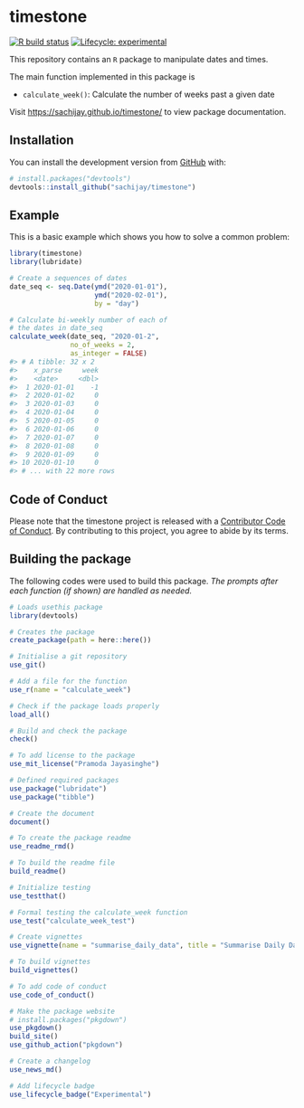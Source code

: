 
<!-- README.md is generated from README.Rmd. Please edit that file -->

# timestone

<!-- badges: start -->

[![R build
status](https://github.com/sachijay/timestone/workflows/R-CMD-check/badge.svg)](https://github.com/sachijay/timestone/actions)
[![Lifecycle:
experimental](https://img.shields.io/badge/lifecycle-experimental-orange.svg)](https://www.tidyverse.org/lifecycle/#experimental)
<!-- badges: end -->

This repository contains an `R` package to manipulate dates and times.

The main function implemented in this package is  
- `calculate_week()`: Calculate the number of weeks past a given date

Visit <https://sachijay.github.io/timestone/> to view package
documentation.

## Installation

You can install the development version from
[GitHub](https://github.com/) with:

``` r
# install.packages("devtools")
devtools::install_github("sachijay/timestone")
```

## Example

This is a basic example which shows you how to solve a common problem:

``` r
library(timestone)
library(lubridate)

# Create a sequences of dates
date_seq <- seq.Date(ymd("2020-01-01"),
                     ymd("2020-02-01"),
                     by = "day")

# Calculate bi-weekly number of each of 
# the dates in date_seq
calculate_week(date_seq, "2020-01-2",
               no_of_weeks = 2, 
               as_integer = FALSE)
#> # A tibble: 32 x 2
#>    x_parse     week
#>    <date>     <dbl>
#>  1 2020-01-01    -1
#>  2 2020-01-02     0
#>  3 2020-01-03     0
#>  4 2020-01-04     0
#>  5 2020-01-05     0
#>  6 2020-01-06     0
#>  7 2020-01-07     0
#>  8 2020-01-08     0
#>  9 2020-01-09     0
#> 10 2020-01-10     0
#> # ... with 22 more rows
```

## Code of Conduct

Please note that the timestone project is released with a [Contributor
Code of
Conduct](https://contributor-covenant.org/version/2/0/CODE_OF_CONDUCT.html).
By contributing to this project, you agree to abide by its terms.

## Building the package

The following codes were used to build this package. *The prompts after
each function (if shown) are handled as needed.*

``` r
# Loads usethis package
library(devtools)

# Creates the package
create_package(path = here::here())

# Initialise a git repository
use_git()

# Add a file for the function
use_r(name = "calculate_week")

# Check if the package loads properly
load_all()

# Build and check the package
check()

# To add license to the package
use_mit_license("Pramoda Jayasinghe")

# Defined required packages
use_package("lubridate")
use_package("tibble")

# Create the document
document()

# To create the package readme
use_readme_rmd()

# To build the readme file
build_readme()

# Initialize testing
use_testthat()

# Formal testing the calculate_week function
use_test("calculate_week_test")

# Create vignettes
use_vignette(name = "summarise_daily_data", title = "Summarise Daily Data")

# To build vignettes
build_vignettes()

# To add code of conduct
use_code_of_conduct()

# Make the package website
# install.packages("pkgdown")
use_pkgdown()
build_site()
use_github_action("pkgdown")

# Create a changelog
use_news_md()

# Add lifecycle badge
use_lifecycle_badge("Experimental")
```
